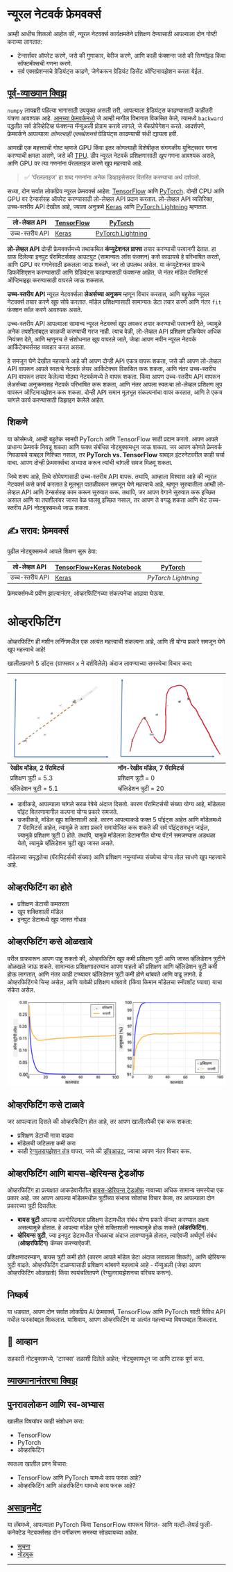 <!--
CO_OP_TRANSLATOR_METADATA:
{
  "original_hash": "ddd216f558a255260a9374008002c971",
  "translation_date": "2025-09-23T07:10:35+00:00",
  "source_file": "lessons/3-NeuralNetworks/05-Frameworks/README.md",
  "language_code": "mr"
}
-->
# न्यूरल नेटवर्क फ्रेमवर्क्स

आम्ही आधीच शिकलो आहोत की, न्यूरल नेटवर्क्स कार्यक्षमतेने प्रशिक्षण देण्यासाठी आपल्याला दोन गोष्टी कराव्या लागतात:

* टेन्सर्सवर ऑपरेट करणे, जसे की गुणाकार, बेरीज करणे, आणि काही फंक्शन्स जसे की सिग्मॉइड किंवा सॉफ्टमॅक्सची गणना करणे.
* सर्व एक्सप्रेशन्सचे ग्रेडियंट्स काढणे, जेणेकरून ग्रेडियंट डिसेंट ऑप्टिमायझेशन करता येईल.

## [पूर्व-व्याख्यान क्विझ](https://ff-quizzes.netlify.app/en/ai/quiz/9)

`numpy` लायब्ररी पहिल्या भागासाठी उपयुक्त असली तरी, आपल्याला ग्रेडियंट्स काढण्यासाठी काहीतरी यंत्रणा आवश्यक आहे. [आमच्या फ्रेमवर्कमध्ये](../04-OwnFramework/OwnFramework.ipynb) जे आम्ही मागील विभागात विकसित केले, त्यामध्ये `backward` पद्धतीत सर्व डेरिव्हेटिव्ह फंक्शन्स मॅन्युअली प्रोग्राम करावे लागले, जे बॅकप्रोपेगेशन करते. आदर्शपणे, फ्रेमवर्कने आपल्याला *कोणत्याही एक्सप्रेशनचे* ग्रेडियंट्स काढण्याची संधी द्यायला हवी.

आणखी एक महत्त्वाची गोष्ट म्हणजे GPU किंवा इतर कोणत्याही विशेषीकृत संगणकीय युनिट्सवर गणना करण्याची क्षमता असणे, जसे की [TPU](https://en.wikipedia.org/wiki/Tensor_Processing_Unit). डीप न्यूरल नेटवर्क प्रशिक्षणासाठी *खूप* गणना आवश्यक असते, आणि GPU वर त्या गणनांना पॅरललाइज करणे खूप महत्त्वाचे आहे.

> ✅ 'पॅरललाइज' हा शब्द गणनांना अनेक डिव्हाइसेसवर वितरित करण्याचा अर्थ दर्शवतो.

सध्या, दोन सर्वात लोकप्रिय न्यूरल फ्रेमवर्क्स आहेत: [TensorFlow](http://TensorFlow.org) आणि [PyTorch](https://pytorch.org/). दोन्ही CPU आणि GPU वर टेन्सर्ससह ऑपरेट करण्यासाठी लो-लेव्हल API प्रदान करतात. लो-लेव्हल API व्यतिरिक्त, उच्च-स्तरीय API देखील आहे, ज्याला अनुक्रमे [Keras](https://keras.io/) आणि [PyTorch Lightning](https://pytorchlightning.ai/) म्हणतात.

लो-लेव्हल API | [TensorFlow](http://TensorFlow.org) | [PyTorch](https://pytorch.org/)
--------------|-------------------------------------|--------------------------------
उच्च-स्तरीय API| [Keras](https://keras.io/) | [PyTorch Lightning](https://pytorchlightning.ai/)

**लो-लेव्हल API** दोन्ही फ्रेमवर्क्समध्ये तथाकथित **कंप्युटेशनल ग्राफ्स** तयार करण्याची परवानगी देतात. हा ग्राफ दिलेल्या इनपुट पॅरामिटर्ससह आउटपुट (सामान्यतः लॉस फंक्शन) कसे काढायचे हे परिभाषित करतो, आणि GPU वर गणनेसाठी ढकलला जाऊ शकतो, जर तो उपलब्ध असेल. या कंप्युटेशनल ग्राफचे डिफरेंशिएशन करण्यासाठी आणि ग्रेडियंट्स काढण्यासाठी फंक्शन्स आहेत, जे नंतर मॉडेल पॅरामिटर्स ऑप्टिमाइझ करण्यासाठी वापरले जाऊ शकतात.

**उच्च-स्तरीय API** न्यूरल नेटवर्क्सला **लेअर्सच्या अनुक्रम** म्हणून विचार करतात, आणि बहुतेक न्यूरल नेटवर्क्स तयार करणे खूप सोपे करतात. मॉडेल प्रशिक्षणासाठी सामान्यतः डेटा तयार करणे आणि नंतर `fit` फंक्शन कॉल करणे आवश्यक असते.

उच्च-स्तरीय API आपल्याला सामान्य न्यूरल नेटवर्क्स खूप लवकर तयार करण्याची परवानगी देते, ज्यामुळे अनेक तपशीलांबद्दल काळजी करण्याची गरज नाही. त्याच वेळी, लो-लेव्हल API प्रशिक्षण प्रक्रियेवर अधिक नियंत्रण देते, आणि म्हणूनच ते संशोधनात खूप वापरले जाते, जेव्हा आपण नवीन न्यूरल नेटवर्क आर्किटेक्चर्ससह व्यवहार करत असता.

हे समजून घेणे देखील महत्त्वाचे आहे की आपण दोन्ही API एकत्र वापरू शकता, जसे की आपण लो-लेव्हल API वापरून आपले स्वतःचे नेटवर्क लेयर आर्किटेक्चर विकसित करू शकता, आणि नंतर उच्च-स्तरीय API वापरून तयार केलेल्या मोठ्या नेटवर्कमध्ये ते वापरू शकता. किंवा आपण उच्च-स्तरीय API वापरून लेअर्सच्या अनुक्रमासह नेटवर्क परिभाषित करू शकता, आणि नंतर आपला स्वतःचा लो-लेव्हल प्रशिक्षण लूप वापरून ऑप्टिमायझेशन करू शकता. दोन्ही API समान मूलभूत संकल्पनांचा वापर करतात, आणि ते एकत्र चांगले कार्य करण्यासाठी डिझाइन केलेले आहेत.

## शिकणे

या कोर्समध्ये, आम्ही बहुतेक सामग्री PyTorch आणि TensorFlow साठी प्रदान करतो. आपण आपले प्राधान्य फ्रेमवर्क निवडू शकता आणि फक्त संबंधित नोटबुक्समधून जाऊ शकता. जर आपण कोणते फ्रेमवर्क निवडायचे याबद्दल निश्चित नसाल, तर **PyTorch vs. TensorFlow** याबद्दल इंटरनेटवरील काही चर्चा वाचा. आपण दोन्ही फ्रेमवर्क्सचा अभ्यास करून त्यांची चांगली समज मिळवू शकता.

जिथे शक्य आहे, तिथे सोपेपणासाठी उच्च-स्तरीय API वापरू. तथापि, आम्हाला विश्वास आहे की न्यूरल नेटवर्क्स कसे कार्य करतात हे मूलभूत पातळीवरून समजून घेणे महत्त्वाचे आहे, म्हणून सुरुवातीला आम्ही लो-लेव्हल API आणि टेन्सर्ससह काम करून सुरुवात करू. तथापि, जर आपण वेगाने सुरुवात करू इच्छित असाल आणि या तपशीलांवर जास्त वेळ घालवू इच्छित नसाल, तर आपण ते वगळू शकता आणि थेट उच्च-स्तरीय API नोटबुक्समध्ये जाऊ शकता.

## ✍️ सराव: फ्रेमवर्क्स

पुढील नोटबुक्समध्ये आपले शिक्षण सुरू ठेवा:

लो-लेव्हल API | [TensorFlow+Keras Notebook](IntroKerasTF.ipynb) | [PyTorch](IntroPyTorch.ipynb)
--------------|-------------------------------------|--------------------------------
उच्च-स्तरीय API| [Keras](IntroKeras.ipynb) | *PyTorch Lightning*

फ्रेमवर्क्समध्ये प्रवीण झाल्यानंतर, ओव्हरफिटिंगच्या संकल्पनेचा आढावा घेऊया.

# ओव्हरफिटिंग

ओव्हरफिटिंग ही मशीन लर्निंगमधील एक अत्यंत महत्त्वाची संकल्पना आहे, आणि ती योग्य प्रकारे समजून घेणे खूप महत्त्वाचे आहे!

खालीलप्रमाणे 5 डॉट्स (ग्राफ्सवर `x` ने दर्शविलेले) अंदाज लावण्याच्या समस्येचा विचार करा:

![linear](../../../../../translated_images/overfit1.f24b71c6f652e59e6bed7245ffbeaecc3ba320e16e2221f6832b432052c4da43.mr.jpg) | ![overfit](../../../../../translated_images/overfit2.131f5800ae10ca5e41d12a411f5f705d9ee38b1b10916f284b787028dd55cc1c.mr.jpg)
-------------------------|--------------------------
**रेखीय मॉडेल, 2 पॅरामिटर्स** | **नॉन-रेखीय मॉडेल, 7 पॅरामिटर्स**
प्रशिक्षण त्रुटी = 5.3 | प्रशिक्षण त्रुटी = 0
व्हॅलिडेशन त्रुटी = 5.1 | व्हॅलिडेशन त्रुटी = 20

* डावीकडे, आपल्याला चांगले सरळ रेषेचे अंदाज दिसतो. कारण पॅरामिटर्सची संख्या योग्य आहे, मॉडेलला पॉइंट वितरणामागील कल्पना योग्य प्रकारे समजते.
* उजवीकडे, मॉडेल खूप शक्तिशाली आहे. कारण आपल्याकडे फक्त 5 पॉइंट्स आहेत आणि मॉडेलमध्ये 7 पॅरामिटर्स आहेत, त्यामुळे ते अशा प्रकारे समायोजित करू शकते की सर्व पॉइंट्समधून जाईल, ज्यामुळे प्रशिक्षण त्रुटी 0 होते. तथापि, यामुळे मॉडेलला डेटामागील योग्य पॅटर्न समजण्यास अडथळा येतो, त्यामुळे व्हॅलिडेशन त्रुटी खूप जास्त असते.

मॉडेलच्या समृद्धतेचा (पॅरामिटर्सची संख्या) आणि प्रशिक्षण नमुन्यांच्या संख्येचा योग्य तोल साधणे खूप महत्त्वाचे आहे.

## ओव्हरफिटिंग का होते

  * प्रशिक्षण डेटाची कमतरता
  * खूप शक्तिशाली मॉडेल
  * इनपुट डेटामध्ये खूप जास्त गोंधळ

## ओव्हरफिटिंग कसे ओळखावे

वरील ग्राफवरून आपण पाहू शकतो की, ओव्हरफिटिंग खूप कमी प्रशिक्षण त्रुटी आणि जास्त व्हॅलिडेशन त्रुटीने ओळखले जाऊ शकते. सामान्यतः प्रशिक्षणादरम्यान आपण पाहतो की प्रशिक्षण आणि व्हॅलिडेशन त्रुटी कमी होऊ लागतात, आणि नंतर काही टप्प्यावर व्हॅलिडेशन त्रुटी कमी होणे थांबवते आणि वाढू लागते. हे ओव्हरफिटिंगचे चिन्ह असेल, आणि यावेळी प्रशिक्षण थांबवावे (किंवा किमान मॉडेलचा स्नॅपशॉट घ्यावा) याचा संकेत असेल.

![overfitting](../../../../../translated_images/Overfitting.408ad91cd90b4371d0a81f4287e1409c359751adeb1ae450332af50e84f08c3e.mr.png)

## ओव्हरफिटिंग कसे टाळावे

जर आपल्याला दिसले की ओव्हरफिटिंग होत आहे, तर आपण खालीलपैकी एक करू शकता:

 * प्रशिक्षण डेटाची मात्रा वाढवा
 * मॉडेलची जटिलता कमी करा
 * काही [रेग्युलरायझेशन तंत्र](../../4-ComputerVision/08-TransferLearning/TrainingTricks.md) वापरा, जसे की [ड्रॉपआउट](../../4-ComputerVision/08-TransferLearning/TrainingTricks.md#Dropout), ज्याचा आपण नंतर विचार करू.

## ओव्हरफिटिंग आणि बायस-व्हेरियन्स ट्रेडऑफ

ओव्हरफिटिंग हा प्रत्यक्षात आकडेवारीतील [बायस-व्हेरियन्स ट्रेडऑफ](https://en.wikipedia.org/wiki/Bias%E2%80%93variance_tradeoff) नावाच्या अधिक सामान्य समस्येचा एक प्रकार आहे. जर आपण आपल्या मॉडेलमधील त्रुटींच्या संभाव्य स्रोतांचा विचार केला, तर आपल्याला दोन प्रकारच्या त्रुटी दिसतील:

* **बायस त्रुटी** आपल्या अल्गोरिदमला प्रशिक्षण डेटामधील संबंध योग्य प्रकारे कॅप्चर करण्यात अक्षम असल्यामुळे होतात. हे आपल्या मॉडेल पुरेसे शक्तिशाली नसल्यामुळे होऊ शकते (**अंडरफिटिंग**).
* **व्हेरियन्स त्रुटी**, ज्या इनपुट डेटामधील गोंधळाचा अंदाज लावण्यामुळे होतात, त्याऐवजी अर्थपूर्ण संबंध (**ओव्हरफिटिंग**) कॅप्चर करण्याऐवजी.

प्रशिक्षणादरम्यान, बायस त्रुटी कमी होते (कारण आपले मॉडेल डेटा अंदाज लावायला शिकते), आणि व्हेरियन्स त्रुटी वाढते. ओव्हरफिटिंग टाळण्यासाठी प्रशिक्षण थांबवणे महत्त्वाचे आहे - मॅन्युअली (जेव्हा आपण ओव्हरफिटिंग ओळखतो) किंवा स्वयंचलितपणे (रेग्युलरायझेशनचा परिचय करून).

## निष्कर्ष

या धड्यात, आपण दोन सर्वात लोकप्रिय AI फ्रेमवर्क्स, TensorFlow आणि PyTorch साठी विविध API मधील फरकांबद्दल शिकलात. याशिवाय, आपण ओव्हरफिटिंग या अत्यंत महत्त्वाच्या विषयाबद्दल शिकलात.

## 🚀 आव्हान

सहकारी नोटबुक्समध्ये, 'टास्क्स' तळाशी दिलेले आहेत; नोटबुक्समधून जा आणि टास्क पूर्ण करा.

## [व्याख्यानानंतरचा क्विझ](https://ff-quizzes.netlify.app/en/ai/quiz/10)

## पुनरावलोकन आणि स्व-अभ्यास

खालील विषयांवर काही संशोधन करा:

- TensorFlow
- PyTorch
- ओव्हरफिटिंग

स्वतःला खालील प्रश्न विचारा:

- TensorFlow आणि PyTorch यामध्ये काय फरक आहे?
- ओव्हरफिटिंग आणि अंडरफिटिंग यामध्ये काय फरक आहे?

## [असाइनमेंट](lab/README.md)

या लॅबमध्ये, आपल्याला PyTorch किंवा TensorFlow वापरून सिंगल- आणि मल्टी-लेयर्ड फुली-कनेक्टेड नेटवर्क्ससह दोन वर्गीकरण समस्या सोडवायच्या आहेत.

* [सूचना](lab/README.md)
* [नोटबुक](lab/LabFrameworks.ipynb)

---

